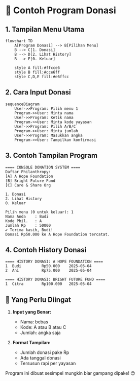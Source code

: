 # 📸 Contoh Program Donasi

## 1. Tampilan Menu Utama

```mermaid
flowchart TD
    A[Program Donasi] --> B[Pilihan Menu]
    B --> C[1. Donasi]
    B --> D[2. Lihat History]
    B --> E[0. Keluar]

    style A fill:#ffcce6
    style B fill:#cce6ff
    style C,D,E fill:#e6ffcc
```

## 2. Cara Input Donasi

```mermaid
sequenceDiagram
    User->>Program: Pilih menu 1
    Program->>User: Minta nama
    User->>Program: Ketik nama
    Program->>User: Minta kode yayasan
    User->>Program: Pilih A/B/C
    Program->>User: Minta jumlah
    User->>Program: Masukkan angka
    Program->>User: Tampilkan konfirmasi
```

## 3. Contoh Tampilan Program

```
==== CONSOLE DONATION SYSTEM ====
Daftar Philanthropy:
[A] A Hope Foundation
[B] Bright Future Fund
[C] Care & Share Org

1. Donasi
2. Lihat History
0. Keluar

Pilih menu (0 untuk keluar): 1
Nama Anda    : Budi
Kode Phil.   : A
Jumlah Rp    : 50000
✔ Terima kasih, Budi!
Donasi Rp50.000 ke A Hope Foundation tercatat.
```

## 4. Contoh History Donasi

```
==== HISTORY DONASI: A HOPE FOUNDATION ====
1  Budi         Rp50.000    2025-05-04
2  Ani          Rp75.000    2025-05-04

==== HISTORY DONASI: BRIGHT FUTURE FUND ====
1  Citra        Rp100.000   2025-05-04
```

## 💭 Yang Perlu Diingat

1. **Input yang Benar:**

   - Nama: bebas
   - Kode: A atau B atau C
   - Jumlah: angka saja

2. **Format Tampilan:**
   - Jumlah donasi pake Rp
   - Ada tanggal donasi
   - Tersusun rapi per yayasan

Program ini dibuat sesimpel mungkin biar gampang dipake! 😊
